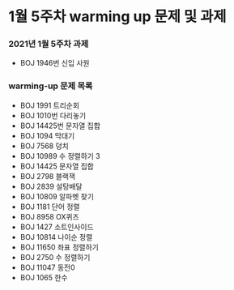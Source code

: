 # 1월 5주차 warming up 문제 및 과제

### 2021년 1월 5주차 과제 
- BOJ 1946번 신입 사원

### warming-up 문제 목록
- BOJ 1991 트리순회
- BOJ 1010번 다리놓기
- BOJ 14425번 문자열 집합
- BOJ 1094 막대기
- BOJ 7568 덩치
- BOJ 10989 수 정렬하기 3
- BOJ 14425 문자열 집합 
- BOJ 2798 블랙잭
- BOJ 2839 설탕배달
- BOJ 10809 알파벳 찾기
- BOJ 1181 단어 정렬
- BOJ 8958 OX퀴즈
- BOJ 1427 소트인사이드
- BOJ 10814 나이순 정렬
- BOJ 11650 좌표 정렬하기
- BOJ 2750 수 정렬하기
- BOJ 11047 동전0
- BOJ 1065 한수
